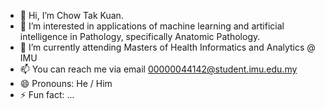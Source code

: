 - 👋 Hi, I’m Chow Tak Kuan.
- 👀 I’m interested in applications of machine learning and artificial intelligence in Pathology, specifically Anatomic Pathology.
- 🌱 I’m currently attending Masters of Health Informatics and Analytics @ IMU
- 📫 You can reach me via email 00000044142@student.imu.edu.my
- 😄 Pronouns: He / Him
- ⚡ Fun fact: ...

<!---
ChowTK/ChowTK is a ✨ special ✨ repository because its `README.md` (this file) appears on your GitHub profile.
You can click the Preview link to take a look at your changes.
--->
